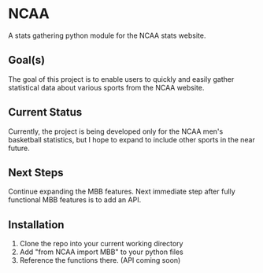 # NCAA
A stats gathering python module for the NCAA stats website.

## Goal(s)
The goal of this project is to enable users to quickly and easily gather statistical data about various sports from the NCAA website.

## Current Status
Currently, the project is being developed only for the NCAA men's basketball statistics, but I hope to expand to include other sports in the near future.

## Next Steps
Continue expanding the MBB features. Next immediate step after fully functional MBB features is to add an API.


## Installation
1. Clone the repo into your current working directory
2. Add "from NCAA import MBB" to your python files
3. Reference the functions there. (API coming soon)
